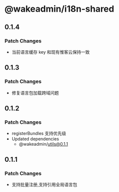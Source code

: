 # @wakeadmin/i18n-shared

## 0.1.4

### Patch Changes

- 当前语言缓存 key 和现有惟客云保持一致

## 0.1.3

### Patch Changes

- 修复语言包加载跨域问题

## 0.1.2

### Patch Changes

- registerBundles 支持优先级
- Updated dependencies
  - @wakeadmin/utils@0.1.1

## 0.1.1

### Patch Changes

- 支持批量注册,支持引用全局语言包
